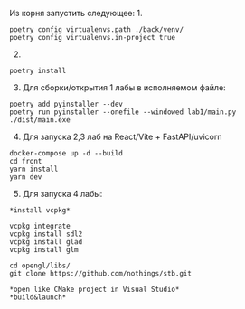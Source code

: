 Из корня запустить следующее:
1. 
```
poetry config virtualenvs.path ./back/venv/
poetry config virtualenvs.in-project true
```
2. 
```
poetry install 
```
3. Для сборки/открытия 1 лабы в исполняемом файле:
```
poetry add pyinstaller --dev
poetry run pyinstaller --onefile --windowed lab1/main.py
./dist/main.exe
```
4. Для запуска 2,3 лаб на React/Vite + FastAPI/uvicorn  
```
docker-compose up -d --build
cd front
yarn install
yarn dev 
```
5. Для запуска 4 лабы: 
```
*install vcpkg* 

vcpkg integrate 
vcpkg install sdl2
vcpkg install glad
vcpkg install glm

cd opengl/libs/ 
git clone https://github.com/nothings/stb.git

*open like CMake project in Visual Studio*
*build&launch*
```
